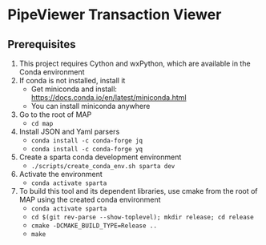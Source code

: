 # PipeViewer Transaction Viewer

## Prerequisites

1. This project requires Cython and wxPython, which are available in the Conda environment
1. If conda is not installed, install it
   * Get miniconda and install: https://docs.conda.io/en/latest/miniconda.html
   * You can install miniconda anywhere
1. Go to the root of MAP
   * `cd map`
1. Install JSON and Yaml parsers
   * `conda install -c conda-forge jq`
   * `conda install -c conda-forge yq`
1. Create a sparta conda development environment
   * `./scripts/create_conda_env.sh sparta dev`
1. Activate the environment
   * `conda activate sparta`
1. To build this tool and its dependent libraries, use cmake from the root of MAP using the created conda environment
   * `conda activate sparta`
   * `cd $(git rev-parse --show-toplevel); mkdir release; cd release`
   * `cmake -DCMAKE_BUILD_TYPE=Release ..`
   * `make`
